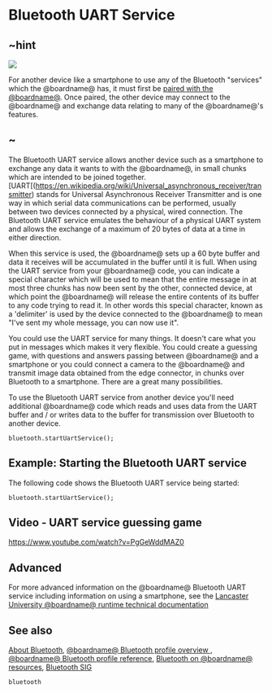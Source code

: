 # Bluetooth UART Service 

## ~hint
![](/static/bluetooth/Bluetooth_SIG.png)

For another device like a smartphone to use any of the Bluetooth "services" which the @boardname@ has, it must first be [paired with the @boardname@](/makecode-blockeditor/reference/bluetooth/bluetooth-pairing). Once paired, the other device may connect to the @boardname@ and exchange data relating to many of the @boardname@'s features.

## ~

The Bluetooth UART service allows another device such as a smartphone to exchange any data it wants to with the @boardname@, in small chunks which are intended to be joined together. [UART[(https://en.wikipedia.org/wiki/Universal_asynchronous_receiver/transmitter) stands for Universal Asynchronous Receiver Transmitter and is one way in which serial data communications can be performed, usually between two devices connected by a physical, wired connection. The Bluetooth UART service emulates the behaviour of a physical UART system and allows the exchange of a maximum of 20 bytes of data at a time in either direction. 

When this service is used, the @boardname@ sets up a 60 byte buffer and data it receives will be accumulated in the buffer until it is full. When using the UART service from your @boardname@ code, you can indicate a special character which will be used to mean that the entire message in at most three chunks has now been sent by the other, connected device, at which point the @boardname@ will release the entire contents of its buffer to any code trying to read it. In other words this special character, known as a 'delimiter' is used by the device connected to the @boardname@ to mean "I've sent my whole message, you can now use it".

You could use the UART service for many things. It doesn't care what you put in messages which makes it very flexible. You could create a guessing game, with questions and answers passing between @boardname@ and a smartphone or you could connect a camera to the @boardname@ and transmit image data obtained from the edge connector, in chunks over Bluetooth to a smartphone. There are a great many possibilities. 

To use the Bluetooth UART service from another device you'll need additional @boardname@ code which reads and uses data from the UART buffer and / or writes data to the buffer for transmission over Bluetooth to another device.

```sig
bluetooth.startUartService();
```

## Example: Starting the Bluetooth UART service

The following code shows the Bluetooth UART service being started:

```blocks
bluetooth.startUartService();
```

## Video - UART service guessing game

https://www.youtube.com/watch?v=PgGeWddMAZ0

## Advanced
 
For more advanced information on the @boardname@ Bluetooth UART service including information on using a smartphone, see the [Lancaster University @boardname@ runtime technical documentation](http://lancaster-university.github.io/microbit-docs/ble/uart-service/)

## See also

[About Bluetooth](/makecode-blockeditor/reference/bluetooth/about-bluetooth), [@boardname@ Bluetooth profile overview ](http://lancaster-university.github.io/microbit-docs/ble/profile/), [@boardname@ Bluetooth profile reference](http://lancaster-university.github.io/microbit-docs/resources/bluetooth/microbit-profile-V1.9-Level-2.pdf),  [Bluetooth on @boardname@ resources](http://bluetooth-mdw.blogspot.co.uk/p/bbc-microbit.html), [Bluetooth SIG](https://www.bluetooth.com)

```package
bluetooth
```
